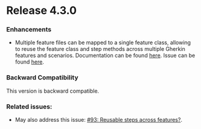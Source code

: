 # Release 4.3.0

### Enhancements

- Multiple feature files can be mapped to a single feature class, allowing to reuse the feature class and step methods across multiple Gherkin features and scenarios. Documentation can be found [here](/docs/feature-file-attribute.md). Issue can be found [here](https://github.com/ttutisani/Xunit.Gherkin.Quick/issues/64).


### Backward Compatibility

This version is backward compatible.

### Related issues:

- May also address this issue: [#93: Reusable steps across features?](https://github.com/ttutisani/Xunit.Gherkin.Quick/issues/93).

